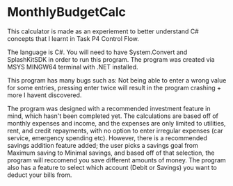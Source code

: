 # MonthlyBudgetCalc
This calculator is made as an experiement to better understand C# concepts that I learnt in Task P4 Control Flow.

The language is C#. You will need to have System.Convert and SplashKitSDK in order to run this program. The program was created via MSYS MINGW64 terminal with .NET installed.

This program has many bugs such as: Not being able to enter a wrong value for some entries, pressing enter twice will result in the program crashing + more I havent discovered. 

The program was designed with a recommended investment feature in mind, which hasn't been completed yet. The calculations are based off of monthly expenses and income, and the expenses are only limited to utilities, rent, and credit repayments, with no option to enter irregular expenses (car service, emergency spending etc). However, there is a recommended savings addition feature added; the user picks a savings goal from Maximum saving to Minimal savings, and based off of that selection, the program will reccomend you save different amounts of money. The program also has a feature to select which account (Debit or Savings) you want to deduct your bills from. 
